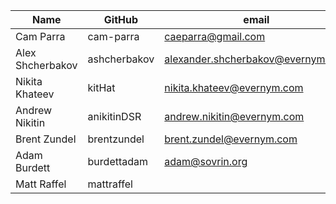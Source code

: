 | Name             | GitHub       | email                             | Satus   |
|------------------|--------------|-----------------------------------|---------|
| Cam Parra        | cam-parra    | caeparra@gmail.com                | ACTIVE  |
| Alex Shcherbakov | ashcherbakov | alexander.shcherbakov@evernym.com | ACTIVE  |
| Nikita Khateev   | kitHat       | nikita.khateev@evernym.com        | ACTIVE  |
| Andrew Nikitin   | anikitinDSR  | andrew.nikitin@evernym.com        | ACTIVE  |
| Brent Zundel     | brentzundel  | brent.zundel@evernym.com          | ACTIVE  |
| Adam Burdett     | burdettadam  | adam@sovrin.org                   | ACTIVE  |
| Matt Raffel      | mattraffel   |                                   | RETIRED |
